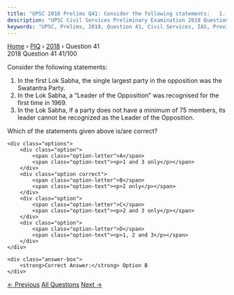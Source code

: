 ```yaml
---
title: "UPSC 2018 Prelims Q41: Consider the following statements:   1. In the first Lok Sab..."
description: "UPSC Civil Services Preliminary Examination 2018 Question 41 with options and answer"
keywords: "UPSC, Prelims, 2018, Question 41, Civil Services, IAS, Previous Year Questions"
---
```


<nav class="breadcrumb">
    <a href="../../">Home</a>
    <span>›</span>
    <a href="../">PIQ</a>
    <span>›</span>
    <a href="./">2018</a>
    <span>›</span>
    <span>Question 41</span>
</nav>

<div class="question-header">
    <div class="question-meta">
        <span class="year-badge">2018</span>
        <span class="question-number">Question 41</span>
        <span class="progress">41/100</span>
    </div>
    <div class="progress-bar">
        <div class="progress-fill" style="width: 41.0%"></div>
    </div>
</div>

<div class="question-content">
    <div class="question-text">
        <p>Consider the following statements:</p>
<ol>
<li>In the first Lok Sabha, the single largest party in the opposition was the Swatantra Party.</li>
<li>In the Lok Sabha, a “Leader of the Opposition” was recognised for the first time in 1969.</li>
<li>In the Lok Sabha, if a party does not have a minimum of 75 members, its leader cannot be recognized as the Leader of the Opposition.</li>
</ol>
<p>Which of the statements given above is/are correct?</p>
    </div>
    
    <div class="options">
        <div class="option">
            <span class="option-letter">A</span>
            <span class="option-text"><p>1 and 3 only</p></span>
        </div>
        <div class="option correct">
            <span class="option-letter">B</span>
            <span class="option-text"><p>2 only</p></span>
        </div>
        <div class="option">
            <span class="option-letter">C</span>
            <span class="option-text"><p>2 and 3 only</p></span>
        </div>
        <div class="option">
            <span class="option-letter">D</span>
            <span class="option-text"><p>1, 2 and 3</p></span>
        </div>
    </div>

    <div class="answer-box">
        <strong>Correct Answer:</strong> Option B
    </div>
</div>

<div class="question-nav">
    <a href="../q040-with-reference-to-organic-farming-in-india-conside/" class="nav-btn prev">← Previous</a>
    <a href="../" class="nav-btn center">All Questions</a>
    <a href="../q042-which-of-the-following-leaf-modifications-occurs-i/" class="nav-btn next">Next →</a>
</div>
